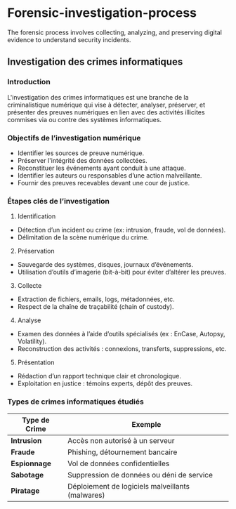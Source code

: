 # Forensic-investigation-process
The forensic process involves collecting, analyzing, and preserving digital evidence to understand security incidents.
## Investigation des crimes informatiques

### Introduction
L'investigation des crimes informatiques est une branche de la criminalistique numérique qui vise à détecter, analyser, préserver, et présenter des preuves numériques en lien avec des activités illicites commises via ou contre des systèmes informatiques.

### Objectifs de l’investigation numérique
* Identifier les sources de preuve numérique.
* Préserver l'intégrité des données collectées.
* Reconstituer les événements ayant conduit à une attaque.
* Identifier les auteurs ou responsables d’une action malveillante.
* Fournir des preuves recevables devant une cour de justice.

### Étapes clés de l’investigation
1. Identification
* Détection d’un incident ou crime (ex: intrusion, fraude, vol de données).
* Délimitation de la scène numérique du crime.
2. Préservation
* Sauvegarde des systèmes, disques, journaux d’événements.
* Utilisation d’outils d’imagerie (bit-à-bit) pour éviter d’altérer les preuves.
3. Collecte
* Extraction de fichiers, emails, logs, métadonnées, etc.
* Respect de la chaîne de traçabilité (chain of custody).
4. Analyse
* Examen des données à l’aide d’outils spécialisés (ex : EnCase, Autopsy, Volatility).
* Reconstruction des activités : connexions, transferts, suppressions, etc.
5. Présentation
* Rédaction d’un rapport technique clair et chronologique.
* Exploitation en justice : témoins experts, dépôt des preuves.

### Types de crimes informatiques étudiés

| Type de Crime  | Exemple                                          |
| -------------- | ------------------------------------------------ |
| **Intrusion**  | Accès non autorisé à un serveur                  |
| **Fraude**     | Phishing, détournement bancaire                  |
| **Espionnage** | Vol de données confidentielles                   |
| **Sabotage**   | Suppression de données ou déni de service        |
| **Piratage**   | Déploiement de logiciels malveillants (malwares) |


